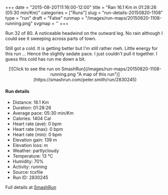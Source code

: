 +++
date = "2015-08-20T11:16:00-12:00"
title = "Ran 16.1 Km in 01:28:26 (05:30 min/Km)"
categories = ["Runs"]
slug = "run-details-20150820-1108"
type = "run"
draft = "False"
runmap = "/images/run-maps/20150820-1108-running.png"
svgmap = '<polyline points="100 44, 100 43, 99 43, 97 43, 95 45, 95 45, 95 45, 94 45, 90 47, 89 48, 85 52, 82 53, 79 53, 79 53, 69 52, 69 52, 66 52, 60 53, 52 52, 46 54, 45 55, 45 55, 43 56, 40 57, 39 57, 39 56, 37 56, 35 57, 33 58, 33 57, 29 57, 23 56, 8 56, 0 56, 11 56, 23 56, 29 57, 33 57, 33 58, 35 57, 37 56, 38 56, 39 57, 39 56, 43 56, 45 56, 46 54, 47 54, 53 52, 60 53, 68 52, 79 53, 82 53, 84 52, 86 51, 89 48, 92 46, 93 45, 95 45, 95 46, 95 45">'
+++

Run 32 of 80. A noticeable headwind on the outward leg. No rain although I could see it sweeping across parts of town. 

Still got a cold. It is getting better but I'm still rather meh. Little energy for this run ... Hence the slightly sedate pace. I just couldn't pull it together. I guess this cold has run me down a bit. 




<!--more-->

<center>
[![Click to see the run on SmashRun](/images/run-maps/20150820-1108-running.png "A map of this run")](https://smashrun.com/peter.smith/run/2830245)
</center>

#### Run details

* Distance: 16.1 Km
* Duration: 01:28:26
* Average pace: 05:30 min/Km
* Calories: 1404 Cal
* Heart rate (ave): 0 bpm
* Heart rate (max): 0 bpm
* Heart rate (min): 0 bpm
* Elevation gain: 139 m
* Elevation loss:  m
* Weather: partlycloudy
* Temperature: 13 &deg;C
* Humidity: 70%
* Activity: running
* Source: tcxfile
* Run ID: 2830245

Full details at [SmashRun](https://smashrun.com/peter.smith/run/2830245)